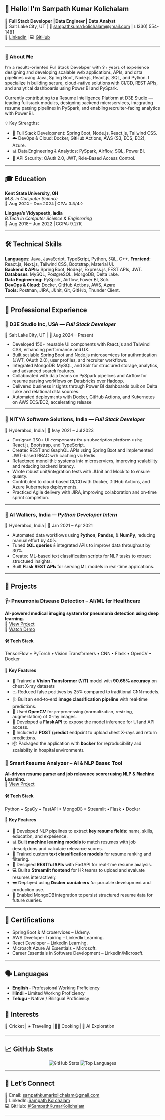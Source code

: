 ## 👋 Hello! I'm Sampath Kumar Kolichalam

🚀 **Full Stack Developer | Data Engineer | Data Analyst**  
📍 Salt Lake City, UT | 📧 [sampathkumarkolichalam@gmail.com](mailto:sampathkumarkolichalam@gmail.com) | 📞 (330) 554-1481  
🔗 [LinkedIn](https://www.linkedin.com/in/sampath-kumar-kolichalam-18b57b1ab/) | 💻 [GitHub](https://github.com/SampathKumarKolichalam)

---

### 🧠 About Me

I’m a results-oriented Full Stack Developer with 3+ years of experience designing and developing scalable web applications, APIs, and data pipelines using Java, Spring Boot, Node.js, React.js, SQL, and Python. I specialize in building secure, cloud-native solutions with CI/CD, REST APIs, and analytical dashboards using Power BI and PySpark.

Currently contributing to a Resume Intelligence Platform at D3E Studio — leading full stack modules, designing backend microservices, integrating resume parsing pipelines in PySpark, and enabling recruiter-facing analytics with Power BI.

💡 Key Strengths:
- 🔧 Full Stack Development: Spring Boot, Node.js, React.js, Tailwind CSS. 
- ☁️ DevOps & Cloud: Docker, GitHub Actions, AWS (S3, ECS, EC2), Azure. 
- 📊 Data Engineering & Analytics: PySpark, Airflow, SQL, Power BI.
- 🔐 API Security: OAuth 2.0, JWT, Role-Based Access Control.

---

## 🎓 Education

**Kent State University, OH**  
*M.S. in Computer Science*  
📅 Aug 2023 – Dec 2024 | GPA: 3.8/4.0

**Lingaya’s Vidyapeeth, India**  
*B.Tech in Computer Science & Engineering*  
📅 Aug 2018 – Jun 2022 | CGPA: 9.2/10

---

## 🛠️ Technical Skills

**Languages:** Java, JavaScript, TypeScript, Python, SQL, C++. 
**Frontend:** React.js, Next.js, Tailwind CSS, Bootstrap, Material UI.  
**Backend & APIs:** Spring Boot, Node.js, Express.js, REST APIs, JWT.  
**Databases:** MySQL, PostgreSQL, MongoDB, Delta Lake.  
**Data Engineering:** PySpark, Airflow, Power BI, Solr.  
**DevOps & Cloud:** Docker, GitHub Actions, AWS, Azure  
**Tools:** Postman, JIRA, JUnit, Git, GitHub, Thunder Client.

---

## 💼 Professional Experience

### 🏢 D3E Studio Inc, USA — *Full Stack Developer*  
📍 Salt Lake City, UT | 📅 Aug 2024 – Present

- Developed 150+ reusable UI components with React.js and Tailwind CSS, enhancing performance and UX.
- Built scalable Spring Boot and Node.js microservices for authentication (JWT, OAuth 2.0), user profiles, and recruiter workflows.
- Integrated MongoDB, MySQL, and Solr for structured storage, analytics, and advanced search features.
- Collaborated with data teams on PySpark pipelines and Airflow for resume parsing workflows on Databricks over Hadoop.
- Delivered business insights through Power BI dashboards built on Delta Lake and relational data sources.
- Automated deployments with Docker, GitHub Actions, and Kubernetes on AWS ECS/EC2, accelerating release

---

### 🏢 NITYA Software Solutions, India — *Full Stack Developer*  
📍 Hyderabad, India | 📅 May 2021 – Jul 2023

- Designed 250+ UI components for a subscription platform using React.js, Bootstrap, and TypeScript.
- Created REST and GraphQL APIs using Spring Boot and implemented JWT-based RBAC with caching via Redis.
- Refactored monolithic systems into microservices, improving scalability and reducing backend latency.
- Wrote robust unit/integration tests with JUnit and Mockito to ensure quality.
- Contributed to cloud-based CI/CD with Docker, GitHub Actions, and Azure Kubernetes deployments.
- Practiced Agile delivery with JIRA, improving collaboration and on-time sprint completion.

---

### 🏢 AI Walkers, India — *Python Developer Intern*  
📍 Hyderabad, India | 📅 Jan 2021 – Apr 2021

- Automated data workflows using **Python**, **Pandas**, & **NumPy**, reducing manual effort by 40%.
- Tuned **SQL queries** & integrated APIs to improve data throughput by 30%.
- Created ML-based text classification scripts for NLP tasks to extract structured insights.
- Built **Flask REST APIs** for serving ML models in real-time applications.

---

## 🌟 **Projects**


### 🩺 Pneumonia Disease Detection – AI/ML for Healthcare  
**AI-powered medical imaging system for pneumonia detection using deep learning.**  
🔗 [View Project](https://github.com/K-Roshini-Reddy/Capstone---Team_2)  
🎥 [Watch Demo](https://video.kent.edu/media/Capstone%20Project%20Demo/1_u6w5bck1)

#### 🛠️ Tech Stack  
TensorFlow • PyTorch • Vision Transformers • CNN • Flask • OpenCV • Docker

#### 🔑 Key Features
- 🧠 Trained a **Vision Transformer (ViT)** model with **90.65% accuracy** on chest X-ray datasets.
- 📉 Reduced false positives by 25% compared to traditional CNN models.
- 🩺 Built an end-to-end **image classification pipeline** with real-time predictions.
- 🔬 Used **OpenCV** for preprocessing (normalization, resizing, augmentation) of X-ray images.
- 🔄 Developed a **Flask API** to expose the model inference for UI and API access.
- 🧪 Included a **POST /predict** endpoint to upload chest X-rays and return predictions.
- 📦 Packaged the application with **Docker** for reproducibility and scalability in hospital environments.


### 📄 Smart Resume Analyzer – AI & NLP Based Tool  
**AI-driven resume parser and job relevance scorer using NLP & Machine Learning.**  
🔗 [View Project](https://github.com/SampathKumarKolichalam/Smart-Resume-Analysis-Using-NLP)

#### 🛠️ Tech Stack  
Python • SpaCy • FastAPI • MongoDB • Streamlit • Flask • Docker

#### 🔑 Key Features
- 📄 Developed NLP pipelines to extract **key resume fields**: name, skills, education, and experience.
- 📊 Built **machine learning models** to match resumes with job descriptions and calculate relevance scores.
- 🧠 Trained custom **text classification models** for resume ranking and filtering.
- 🚀 Designed **RESTful APIs** with FastAPI for real-time resume analysis.
- 💻 Built a **Streamlit frontend** for HR teams to upload and evaluate resumes interactively.
- ☁️ Deployed using **Docker containers** for portable development and production use.
- 🔁 Enabled MongoDB integration to persist structured resume data for future queries.

---

## 📜 **Certifications**

- Spring Boot & Microservices – Udemy.  
- AWS Developer Training – LinkedIn Learning.  
- React Developer – LinkedIn Learning. 
- Microsoft Azure AI Essentials – Microsoft.  
- Career Essentials in Software Development – LinkedIn/Microsoft. 
---

## 🗣️ Languages

- **English** – Professional Working Proficiency  
- **Hindi** – Limited Working Proficiency  
- **Telugu** – Native / Bilingual Proficiency

## 🎯 **Interests**

🏏 Cricket | ✈️ Traveling | 👨‍🍳 Cooking | 🤖 AI Exploration  

---

## 📈 **GitHub Stats**

<p align="center">
  <img src="https://github-readme-stats.vercel.app/api?username=SampathKumarKolichalam&show_icons=true&theme=dark" alt="GitHub Stats"/>
  <img src="https://github-readme-stats.vercel.app/api/top-langs/?username=SampathKumarKolichalam&layout=compact&theme=dark" alt="Top Languages"/>
</p>

---

## 🤝 **Let’s Connect**

📧 Email: [sampathkumarkolichalam@gmail.com](mailto:sampathkumarkolichalam@gmail.com)  
🔗 LinkedIn: [Sampath Kolichalam](https://www.linkedin.com/in/sampath-kumar-kolichalam-18b57b1ab/)  
💻 GitHub: [@SampathKumarKolichalam](https://github.com/SampathKumarKolichalam)

---

